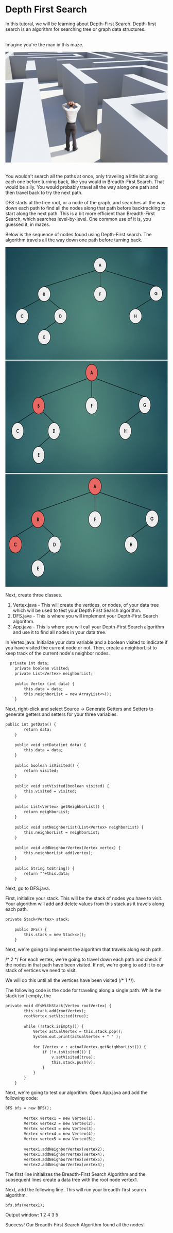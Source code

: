 <h1> Depth First Search </h1>

In this tutoral, we will be learning about Depth-First Search.  Depth-first search is an algorithm for searching tree or graph data structures.   

<br>
Imagine you're the man in this maze.  
<br>

<img src="images/man in maze.jpg" alt="maze"></img>
<br>
<br>
<p>You wouldn't search all the paths at once, only traveling a little bit along each one before turning back, like you would in Breadth-First Search. That would be silly.  You would probably travel all the way along one path and then travel back to try the next path.  </p>


<p>DFS starts at the tree root, or a node of the graph, and searches all the way down each path to find all the nodes along that path before backtracking  to start along the next path.  This is a bit more efficient than Breadth-First Search, which searches level-by-level. One common use of it is, you guessed it, in mazes. </p>

<p>Below is the sequence of nodes found using Depth-First search.  The algorithm travels all the way down one path before turning back.</p>  



<img src="images/tree.png" alt="tree" height="350"></img>
<img src="images/twoh.png" alt="tree" height="350"></img>
<img src="images/threeh.png" alt="tree" height="350"></img>



Next, create three classes.  
1. Vertex.java - This will create the vertices, or nodes, of your data tree which will be used to test your Depth First Search algorithm. 
2. DFS.java - This is where you will implement your Depth-First Search algorithm.
3. App.java - This is where you will call your Depth-First Search algorithm and use it to find all nodes in your data tree.

In Vertex.java:
Initialize your data variable and a boolean visited to indicate if you have visited the current node or not.  Then, create a neighborList to keep track of the current node's neighbor nodes.  
```
  private int data;
	private boolean visited;
	private List<Vertex> neighborList;
	
	public Vertex (int data) {
		this.data = data;
		this.neighborList = new ArrayList<>();
	}
```

Next, right-click and select Source -> Generate Getters and Setters to generate getters and setters for your three variables. 

```
public int getData() {
		return data;
	}

	public void setData(int data) {
		this.data = data;
	}

	public boolean isVisited() {
		return visited;
	}

	public void setVisited(boolean visited) {
		this.visited = visited;
	}

	public List<Vertex> getNeighborList() {
		return neighborList;
	}

	public void setNeighborList(List<Vertex> neighborList) {
		this.neighborList = neighborList;
	}
	
	public void addNeighborVertex(Vertex vertex) {
		this.neighborList.add(vertex);
	}
	
	public String toString() {
		return ""+this.data;
	}
```
Next, go to DFS.java.

First, initialize your stack.  This will be the stack of nodes you have to visit.  Your algorithm will add and delete values from this stack as it travels along each path. 

```
private Stack<Vertex> stack;
	
	public DFS() {
		this.stack = new Stack<>();
	}
```

Next, we're going to implement the algorithm that travels along each path.  

/* 2 */ For each vertex, we're going to travel down each path and check if the nodes in that path have been visited.  If not, we're going to add it to our stack of vertices we need to visit.  

We will do this until all the vertices have been visited (/* 1 */).

The following code is the code for traveling along a single path.  While the stack isn't empty, the 

```
private void dfsWithStack(Vertex rootVertex) {
		this.stack.add(rootVertex);
		rootVertex.setVisited(true);
		
		while (!stack.isEmpty()) {
			Vertex actualVertex = this.stack.pop();
			System.out.print(actualVertex + " " );
			
			for (Vertex v : actualVertex.getNeighborList()) {
				if (!v.isVisited()) {
					v.setVisited(true);
					this.stack.push(v);
				}
			}
		}
	}
```

Next, we're going to test our algorithm.  Open App.java and add the following code:
```
BFS bfs = new BFS();
		
		Vertex vertex1 = new Vertex(1);
		Vertex vertex2 = new Vertex(2);
		Vertex vertex3 = new Vertex(3);
		Vertex vertex4 = new Vertex(4);
		Vertex vertex5 = new Vertex(5);
		
		vertex1.addNeighborVertex(vertex2);
		vertex1.addNeighborVertex(vertex4);
		vertex4.addNeighborVertex(vertex5);
		vertex2.addNeighborVertex(vertex3);
```
The first line initializes the Breadth-First Search Algorithm and the subsequent lines create a data tree with the root node vertex1.

Next, add the following line.  This will run your breadth-first search algorithm.
```
bfs.bfs(vertex1);
```


Output window:
1 
2 
4 
3 
5 


Success!  Our Breadth-First Search Algorithm found all the nodes!

